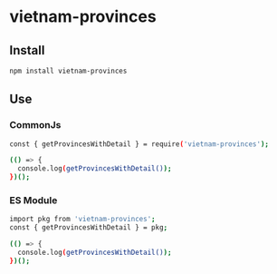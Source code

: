 # vietnam-provinces

## Install

```bash
npm install vietnam-provinces
```

## Use

### CommonJs
```bash
const { getProvincesWithDetail } = require('vietnam-provinces');

(() => {
  console.log(getProvincesWithDetail());
})();
```

### ES Module

```bash
import pkg from 'vietnam-provinces';
const { getProvincesWithDetail } = pkg;

(() => {
  console.log(getProvincesWithDetail());
})();
```

